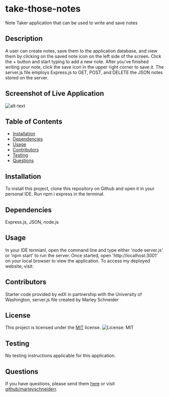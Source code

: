 # take-those-notes
Note Taker application that can be used to write and save notes

## Description
A user can create notes, save them to the application database, and view them by clicking on the saved note icon on the left side of the screen. Click the + button and start typing to add a new note. After you've finished writing your note, click the save icon in the upper right corner to save it. The server.js file employs Express.js to GET, POST, and DELETE the JSON notes stored on the server.


## Screenshot of Live Application
![alt-text](./images/.png)

## Table of Contents
* [Installation](#installation)
* [Dependencies](#dependencies)
* [Usage](#usage)
* [Contributors](#contributors)
* [Testing](#testing)
* [Questions](#questions)

## Installation
To install this project, clone this repository on Github and open it in your personal IDE. Run npm i express in the terminal.

## Dependencies 
Express.js, JSON, node.js

## Usage
In your IDE termianl, open the command line and type either 'node server.js' or 'npm start' to run the server. Once started, open 'http://localhost:3001' 
on your local browser to view the application. To access my deployed website, visit: 

## Contributors 
Starter code provided by edX in partnership with the University of Washington, server.js file created by Marley Schneider

## License

This project is licensed under the [MIT](https://opensource.org/license/mit/) license. ![License: MIT](https://img.shields.io/badge/License-MIT-blue.svg)

## Testing
No testing instructions applicable for this application.

## Questions
If you have questions, please send them [here](mailto:marleysue@gmail.com?subject=[GitHub]%20Dev%20Connect) or visit [github/marleyschneiderr](https://github.com/marleyschneiderr).